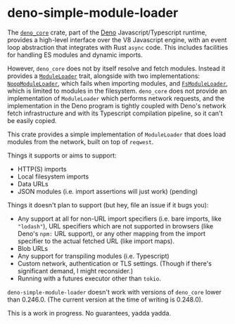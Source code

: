 # deno-simple-module-loader

The [`deno_core`](https://crates.io/crates/deno_core) crate, part of the
[Deno](https://deno.land) Javascript/Typescript runtime, provides a high-level
interface over the V8 Javascript engine, with an event loop abstraction that
integrates with Rust `async` code. This includes facilities for handling ES
modules and dynamic imports.

However, `deno_core` does not by itself resolve and fetch modules. Instead it
provides a
[`ModuleLoader`](https://docs.rs/deno_core/latest/deno_core/trait.ModuleLoader.html)
trait, alongside with two implementations:
[`NoopModuleLoader`](https://docs.rs/deno_core/latest/deno_core/struct.NoopModuleLoader.html),
which fails when importing modules, and
[`FsModuleLoader`](https://docs.rs/deno_core/latest/deno_core/struct.FsModuleLoader.html),
which is limited to modules in the filesystem. `deno_core` does not provide an
implementation of `ModuleLoader` which performs network requests, and the
implementation in the Deno program is tightly coupled with Deno's network fetch
infrastructure and with its Typescript compilation pipeline, so it can't be
easily copied.

This crate provides a simple implementation of `ModuleLoader` that does load
modules from the network, built on top of `reqwest`.

Things it supports or aims to support:

- HTTP(S) imports
- Local filesystem imports
- Data URLs
- JSON modules (i.e. import assertions will just work) (pending)

Things it doesn't plan to support (but hey, file an issue if it bugs you):

- Any support at all for non-URL import specifiers (i.e. bare imports, like
  `"lodash"`), URL specifiers which are not supported in browsers (like Deno's
  `npm:` URL support), or any other mapping from the import specifier to the
  actual fetched URL (like import maps).
- Blob URLs
- Any support for transpiling modules (i.e. Typescript)
- Custom network, authentication or TLS settings. (Though if there's significant
  demand, I might reconsider.)
- Running with a futures executor other than `tokio`.

`deno-simple-module-loader` doesn't work with versions of `deno_core` lower than
0.246.0. (The current version at the time of writing is 0.248.0).

This is a work in progress. No guarantees, yadda yadda.
